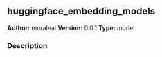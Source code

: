 ## huggingface_embedding_models

**Author:** moraleai
**Version:** 0.0.1
**Type:** model

### Description



